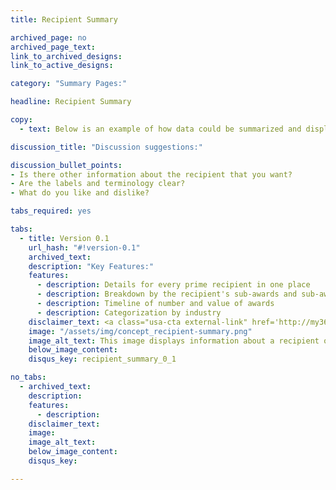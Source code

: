 ```yaml
---
title: Recipient Summary

archived_page: no
archived_page_text:
link_to_archived_designs:
link_to_active_designs:

category: "Summary Pages:"

headline: Recipient Summary

copy:
  - text: Below is an example of how data could be summarized and displayed for each recipient of a federal award. Please take a look and give us your feedback in the discussion section at the bottom of each tab.

discussion_title: "Discussion suggestions:"

discussion_bullet_points:
- Is there other information about the recipient that you want?
- Are the labels and terminology clear?
- What do you like and dislike?

tabs_required: yes

tabs:
  - title: Version 0.1
    url_hash: "#!version-0.1"
    archived_text:
    description: "Key Features:"
    features:
      - description: Details for every prime recipient in one place
      - description: Breakdown by the recipient's sub-awards and sub-awardees
      - description: Timeline of number and value of awards
      - description: Categorization by industry
    disclaimer_text: <a class="usa-cta external-link" href='http://my36m8.axshare.com/recipient_summary.html' target="_blank">View an interactive version of the below image</a>
    image: "/assets/img/concept_recipient-summary.png"
    image_alt_text: This image displays information about a recipient of a federal award. Across the top is the name and DUNS number for the recipient. Immediately below is an overview of the number of current contracts, the current value of those contracts, and the potential value of the contracts. Below is information about the recipient including the Parent DUNS, the headquarters, the Business Type, and primary NAICS, and the recipient website. Below that is a graphic showing the top five active contracts and the current value and potential value for each. The next row features a timeline of the number and values of awards to the recipient. The next row allows you to use a drop down menu to see the awards by major agency, sub-tier agency, and office. The next row allows you to use a dropdown menu to see the major NAICs and P/S codes. Below that is a breakdown of the prime's sub-awards. At the bottom of the page is a table showing all the recipient's awards. You can download all the data.
    below_image_content:
    disqus_key: recipient_summary_0_1

no_tabs:
  - archived_text:
    description:
    features:
      - description:
    disclaimer_text:
    image:
    image_alt_text:
    below_image_content:
    disqus_key:

---
```


